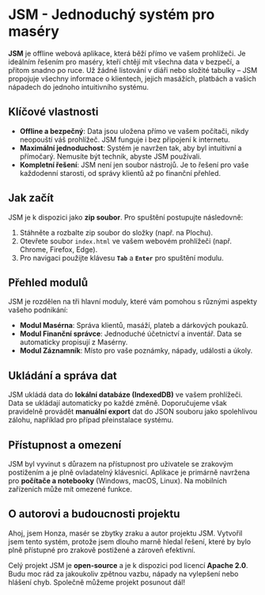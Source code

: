 # JSM - Jednoduchý systém pro maséry

**JSM** je offline webová aplikace, která běží přímo ve vašem prohlížeči. Je ideálním řešením pro maséry, kteří chtějí mít všechna data v bezpečí, a přitom snadno po ruce. Už žádné listování v diáři nebo složité tabulky – JSM propojuje všechny informace o klientech, jejich masážích, platbách a vašich nápadech do jednoho intuitivního systému.

## Klíčové vlastnosti

* **Offline a bezpečný**: Data jsou uložena přímo ve vašem počítači, nikdy neopouští váš prohlížeč. JSM funguje i bez připojení k internetu.
* **Maximální jednoduchost**: Systém je navržen tak, aby byl intuitivní a přímočarý. Nemusíte být technik, abyste JSM používali.
* **Kompletní řešení**: JSM není jen soubor nástrojů. Je to řešení pro vaše každodenní starosti, od správy klientů až po finanční přehled.

## Jak začít

JSM je k dispozici jako **zip soubor**. Pro spuštění postupujte následovně:

1.  Stáhněte a rozbalte zip soubor do složky (např. na Plochu).
2.  Otevřete soubor `index.html` ve vašem webovém prohlížeči (např. Chrome, Firefox, Edge).
3.  Pro navigaci použijte klávesu **`Tab`** a **`Enter`** pro spuštění modulu.

## Přehled modulů

JSM je rozdělen na tři hlavní moduly, které vám pomohou s různými aspekty vašeho podnikání:

* **Modul Masérna**: Správa klientů, masáží, plateb a dárkových poukazů.
* **Modul Finanční správce**: Jednoduché účetnictví a inventář. Data se automaticky propisují z Masérny.
* **Modul Záznamník**: Místo pro vaše poznámky, nápady, události a úkoly.

## Ukládání a správa dat

JSM ukládá data do **lokální databáze (IndexedDB)** ve vašem prohlížeči. Data se ukládají automaticky po každé změně. Doporučujeme však pravidelně provádět **manuální export** dat do JSON souboru jako spolehlivou zálohu, například pro případ přeinstalace systému.

## Přístupnost a omezení

JSM byl vyvinut s důrazem na přístupnost pro uživatele se zrakovým postižením a je plně ovladatelný klávesnicí. Aplikace je primárně navržena pro **počítače a notebooky** (Windows, macOS, Linux). Na mobilních zařízeních může mít omezené funkce.

## O autorovi a budoucnosti projektu

Ahoj, jsem Honza, masér se zbytky zraku a autor projektu JSM. Vytvořil jsem tento systém, protože jsem dlouho marně hledal řešení, které by bylo plně přístupné pro zrakově postižené a zároveň efektivní.

Celý projekt JSM je **open-source** a je k dispozici pod licencí **Apache 2.0**. Budu moc rád za jakoukoliv zpětnou vazbu, nápady na vylepšení nebo hlášení chyb. Společně můžeme projekt posunout dál!    
